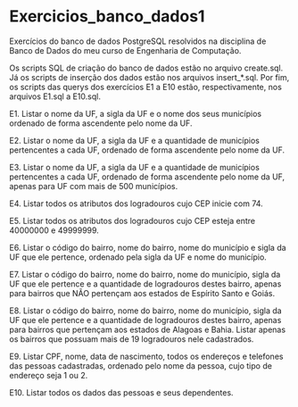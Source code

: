 # Exercicios_banco_dados1

Exercícios do banco de dados PostgreSQL resolvidos na disciplina de Banco de Dados do meu curso de Engenharia de Computação.

Os scripts SQL de criação do banco de dados estão no arquivo create.sql. Já os scripts de inserção dos dados estão nos arquivos insert_*.sql. Por fim, os scripts das querys dos exercícios E1 a E10 estão, respectivamente, nos arquivos E1.sql a E10.sql.

E1. Listar o nome da UF, a sigla da UF e o nome dos seus municípios ordenado de forma
ascendente pelo nome da UF.

E2. Listar o nome da UF, a sigla da UF e a quantidade de municípios pertencentes a cada UF,
ordenado de forma ascendente pelo nome da UF.

E3. Listar o nome da UF, a sigla da UF e a quantidade de municípios pertencentes a cada UF,
ordenado de forma ascendente pelo nome da UF, apenas para UF com mais de 500 municípios.

E4. Listar todos os atributos dos logradouros cujo CEP inicie com 74.

E5. Listar todos os atributos dos logradouros cujo CEP esteja entre 40000000 e 49999999.

E6. Listar o código do bairro, nome do bairro, nome do município e sigla da UF que ele pertence,
ordenado pela sigla da UF e nome do município.

E7. Listar o código do bairro, nome do bairro, nome do município, sigla da UF que ele pertence e
a quantidade de logradouros destes bairro, apenas para bairros que NÃO pertençam aos
estados de Espírito Santo e Goiás.

E8. Listar o código do bairro, nome do bairro, nome do município, sigla da UF que ele pertence e
a quantidade de logradouros destes bairro, apenas para bairros que pertençam aos estados de
Alagoas e Bahia. Listar apenas os bairros que possuam mais de 19 logradouros nele
cadastrados.

E9. Listar CPF, nome, data de nascimento, todos os endereços e telefones das pessoas
cadastradas, ordenado pelo nome da pessoa, cujo tipo de endereço seja 1 ou 2.

E10. Listar todos os dados das pessoas e seus dependentes.
